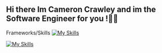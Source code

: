 ## Hi there Im Cameron Crawley and im the Software Engineer for you !👋😄

Frameworks/Skills
[![My Skills](https://skillicons.dev/icons?i=js,nodejs,html,css,mongodb,appwrite,vscode,npm)](https://skillicons.dev)


[![My Skills](https://skillicons.dev/icons?i=linkedin,twitter)](https://skillicons.dev)


